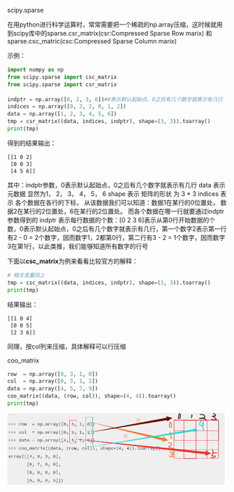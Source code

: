 scipy.sparse

在用python进行科学运算时，常常需要把一个稀疏的np.array压缩，这时候就用到scipy库中的sparse.csr_matrix(csr:Compressed Sparse Row marix) 和sparse.csc_matric(csc:Compressed Sparse Column marix)

示例：
```python
import numpy as np
from scipy.sparse import csc_matrix
from scipy.sparse import csr_matrix

indptr = np.array([0, 2, 3, 6])#0表示默认起始点，0之后有几个数字就表示有几行
indices = np.array([0, 2, 2, 0, 1, 2])
data = np.array([1, 2, 3, 4, 5, 6])
tmp = csr_matrix((data, indices, indptr), shape=(3, 3)).toarray()
print(tmp)
```

得到的结果输出：
```shell
[[1 0 2]
 [0 0 3]
 [4 5 6]]
```

其中：indptr参数，0表示默认起始点，0之后有几个数字就表示有几行
data 表示 元数据 显然为1， 2， 3， 4， 5， 6
shape 表示 矩阵的形状 为 3 * 3
indices 表示 各个数据在各行的下标， 从该数据我们可以知道：数据1在某行的0位置处， 数据2在某行的2位置处，6在某行的2位置处。
而各个数据在哪一行就要通过indptr参数得到的
indptr 表示每行数据的个数：[0 2 3 6]表示从第0行开始数据的个数，0表示默认起始点，0之后有几个数字就表示有几行，第一个数字2表示第一行有2 - 0 = 2个数字，因而数字1，2都第0行，第二行有3 - 2 = 1个数字，因而数字3在第1行，以此类推，我们能够知道所有数字的行号


下面以**csc_matrix**为例来看看比较官方的解释：
```python
# 相关变量同上
tmp = csc_matrix((data, indices, indptr), shape=(3, 3)).toarray()
print(tmp)
```

结果输出：
```shell
[[1 0 4]
 [0 0 5]
 [2 3 6]]
```

同理，按col列来压缩，具体解释可以行压缩


coo_matrix

```python
row  = np.array([0, 3, 1, 0])
col  = np.array([0, 3, 1, 2])
data = np.array([4, 5, 7, 9])
coo_matrix((data, (row, col)), shape=(4, 4)).toarray()
print(tmp)
```
![sparse_demo](../pics/python/sparse_demo.png)
